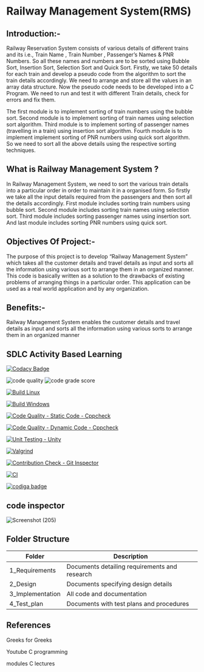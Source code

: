 # Railway Management System(RMS)

## Introduction:-

Railway Reservation System consists of various details of different trains and its i.e., Train Name , Train Number , Passenger’s Names & PNR Numbers. So all these names and numbers are to be sorted using Bubble Sort, Insertion Sort, Selection Sort and Quick Sort. Firstly, we take 50 details for each train and develop a pseudo code from the algorithm to sort the train details accordingly. We need to arrange and store all the values in an array data structure. Now the pseudo code needs to be developed into a C Program. We need to run and test it with different Train details, check for errors and fix them.

The first module is to implement sorting of train numbers using the bubble sort. Second module is to implement sorting of train names using selection sort algorithm. Third module is to implement sorting of passenger names (travelling in a train) using insertion sort algorithm. Fourth module is to implement implement sorting of PNR numbers using quick sort algorithm. So we need to sort all the above details using the respective sorting techniques.

## What is Railway Management System ?

In Railway Management System, we need to sort the various train details into a particular order in order to maintain it in a organised form. So firstly we take all the input details required from the passengers and then sort all the details accordingly. First module includes sorting train numbers using bubble sort. Second module includes sorting train names using selection sort. Third module includes sorting passenger names using insertion sort. And last module includes sorting PNR numbers using quick sort.

## Objectives Of Project:-

The purpose of this project is to develop “Railway Management System” which takes all the customer details and travel details as input and sorts all the information using various sort to arrange them in an organized manner. This code is basically written as a solution to the drawbacks of existing problems of arranging things in a particular order. This application can be used as a real world application and by any organization.

## Benefits:-

Railway Management System enables the customer details and travel details as input and sorts all the information using various sorts to arrange them in an organized manner

## SDLC Activity Based Learning
[![Codacy Badge](https://app.codacy.com/project/badge/Grade/2131cd958eae4e6c956900ecedd8e87d)](https://www.codacy.com/gh/Rakesh341/M1_RAILWAY-MANAGEMENT-SYSTEM_Util/dashboard?utm_source=github.com&amp;utm_medium=referral&amp;utm_content=Rakesh341/M1_RAILWAY-MANAGEMENT-SYSTEM_Util&amp;utm_campaign=Badge_Grade)

![code quality](https://api.codiga.io/project/30974/score/svg)
![code grade score](https://api.codiga.io/project/30974/status/svg)

[![Build Linux](https://github.com/Rakesh341/M1_RAILWAY-MANAGEMENT-SYSTEM_Util/actions/workflows/Build.yml/badge.svg)](https://github.com/Rakesh341/M1_RAILWAY-MANAGEMENT-SYSTEM_Util/actions/workflows/Build.yml)

[![Build Windows](https://github.com/Rakesh341/M1_RAILWAY-MANAGEMENT-SYSTEM_Util/actions/workflows/Build%20.yml/badge.svg)](https://github.com/Rakesh341/M1_RAILWAY-MANAGEMENT-SYSTEM_Util/actions/workflows/Build%20.yml)

[![Code Quality - Static Code - Cppcheck](https://github.com/Rakesh341/M1_RAILWAY-MANAGEMENT-SYSTEM_Util/actions/workflows/cppcheck.yml/badge.svg)](https://github.com/Rakesh341/M1_RAILWAY-MANAGEMENT-SYSTEM_Util/actions/workflows/cppcheck.yml)

[![Code Quality - Dynamic Code - Cppcheck](https://github.com/Rakesh341/M1_RAILWAY-MANAGEMENT-SYSTEM_Util/actions/workflows/Dynamic.yml/badge.svg)](https://github.com/Rakesh341/M1_RAILWAY-MANAGEMENT-SYSTEM_Util/actions/workflows/Dynamic.yml)

[![Unit Testing - Unity](https://github.com/Rakesh341/M1_RAILWAY-MANAGEMENT-SYSTEM_Util/actions/workflows/unity.yml/badge.svg)](https://github.com/Rakesh341/M1_RAILWAY-MANAGEMENT-SYSTEM_Util/actions/workflows/unity.yml)

[![Valgrind](https://github.com/Rakesh341/M1_RAILWAY-MANAGEMENT-SYSTEM_Util/actions/workflows/Valgrind.yml/badge.svg)](https://github.com/Rakesh341/M1_RAILWAY-MANAGEMENT-SYSTEM_Util/actions/workflows/Valgrind.yml)

[![Contribution Check - Git Inspector](https://github.com/Rakesh341/M1_RAILWAY-MANAGEMENT-SYSTEM_Util/actions/workflows/update%20makefile.yml/badge.svg)](https://github.com/Rakesh341/M1_RAILWAY-MANAGEMENT-SYSTEM_Util/actions/workflows/update%20makefile.yml)

[![CI](https://github.com/Rakesh341/M1_RAILWAY-MANAGEMENT-SYSTEM_Util/actions/workflows/Main.yml/badge.svg)](https://github.com/Rakesh341/M1_RAILWAY-MANAGEMENT-SYSTEM_Util/actions/workflows/Main.yml)

<a href="https://app.codiga.io/public/user/github/Rakesh341">
   <img src="https://api.codiga.io/public/badge/user/github/Rakesh341?style=light" alt="codiga badge" />
</a>

## code inspector
![Screenshot (205)](https://user-images.githubusercontent.com/62551088/153442573-aa6c3862-dd6f-45bb-b592-67fcf92319ad.png)

## Folder Structure

| Folder | Description |
| --------- | ----------- |
| 1_Requirements | Documents detailing requirements and research |
| 2_Design | Documents specifying design details |
| 3_Implementation | All code and documentation |
| 4_Test_plan |	Documents with test plans and procedures |

## References

Greeks for Greeks

Youtube C programming

modules C lectures
